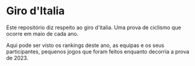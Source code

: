 # Giro d'Italia

Este repositório diz respeito ao giro d'italia. Uma prova de ciclismo que ocorre em maio de cada ano.

Aqui pode ser visto os rankings deste ano, as equipas e os seus participantes, pequenos jogos que foram feitos enquanto decorria a prova de 2023.
